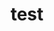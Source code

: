 ---
schema: default
title: test
organization: Raea the Bear
notes: ''
resources:
  - name: ''
    url: ''
    format: ''
proprietaryRed: ''
difficulty: ''
license: ''
maintainer: ''
maintainer_email: ''
---